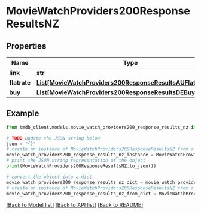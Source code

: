 # MovieWatchProviders200ResponseResultsNZ


## Properties

Name | Type | Description | Notes
------------ | ------------- | ------------- | -------------
**link** | **str** |  | [optional] 
**flatrate** | [**List[MovieWatchProviders200ResponseResultsAUFlatrateInner]**](MovieWatchProviders200ResponseResultsAUFlatrateInner.md) |  | [optional] 
**buy** | [**List[MovieWatchProviders200ResponseResultsDEBuyInner]**](MovieWatchProviders200ResponseResultsDEBuyInner.md) |  | [optional] 

## Example

```python
from tmdb_client.models.movie_watch_providers200_response_results_nz import MovieWatchProviders200ResponseResultsNZ

# TODO update the JSON string below
json = "{}"
# create an instance of MovieWatchProviders200ResponseResultsNZ from a JSON string
movie_watch_providers200_response_results_nz_instance = MovieWatchProviders200ResponseResultsNZ.from_json(json)
# print the JSON string representation of the object
print(MovieWatchProviders200ResponseResultsNZ.to_json())

# convert the object into a dict
movie_watch_providers200_response_results_nz_dict = movie_watch_providers200_response_results_nz_instance.to_dict()
# create an instance of MovieWatchProviders200ResponseResultsNZ from a dict
movie_watch_providers200_response_results_nz_from_dict = MovieWatchProviders200ResponseResultsNZ.from_dict(movie_watch_providers200_response_results_nz_dict)
```
[[Back to Model list]](../README.md#documentation-for-models) [[Back to API list]](../README.md#documentation-for-api-endpoints) [[Back to README]](../README.md)


